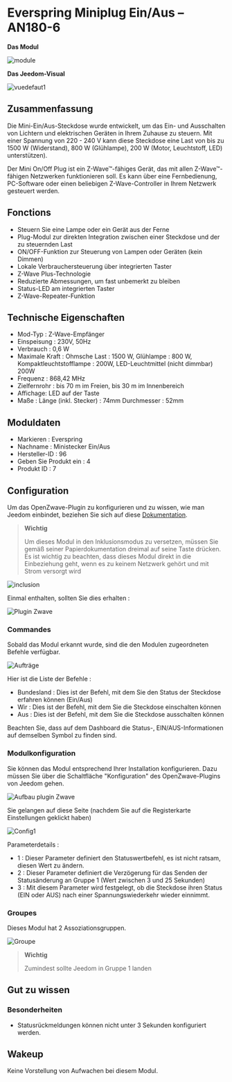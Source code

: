 # Everspring Miniplug Ein/Aus – AN180-6

**Das Modul**

![module](images/everspring.AN180-6/module.jpg)

**Das Jeedom-Visual**

![vuedefaut1](images/everspring.AN180-6/vuedefaut1.jpg)

## Zusammenfassung

Die Mini-Ein/Aus-Steckdose wurde entwickelt, um das Ein- und Ausschalten von Lichtern und elektrischen Geräten in Ihrem Zuhause zu steuern. Mit einer Spannung von 220 - 240 V kann diese Steckdose eine Last von bis zu 1500 W (Widerstand), 800 W (Glühlampe), 200 W (Motor, Leuchtstoff, LED) unterstützen).

Der Mini On/Off Plug ist ein Z-Wave™-fähiges Gerät, das mit allen Z-Wave™-fähigen Netzwerken funktionieren soll. Es kann über eine Fernbedienung, PC-Software oder einen beliebigen Z-Wave-Controller in Ihrem Netzwerk gesteuert werden.

## Fonctions

-   Steuern Sie eine Lampe oder ein Gerät aus der Ferne
-   Plug-Modul zur direkten Integration zwischen einer Steckdose und der zu steuernden Last
-   ON/OFF-Funktion zur Steuerung von Lampen oder Geräten (kein Dimmen)
-   Lokale Verbrauchersteuerung über integrierten Taster
-   Z-Wave Plus-Technologie
-   Reduzierte Abmessungen, um fast unbemerkt zu bleiben
-   Status-LED am integrierten Taster
-   Z-Wave-Repeater-Funktion

## Technische Eigenschaften

-   Mod-Typ : Z-Wave-Empfänger
-   Einspeisung : 230V, 50Hz
-   Verbrauch : 0,6 W
-   Maximale Kraft : Ohmsche Last : 1500 W, Glühlampe : 800 W, Kompaktleuchtstofflampe : 200W, LED-Leuchtmittel (nicht dimmbar) 200W
-   Frequenz : 868,42 MHz
-   Zielfernrohr : bis 70 m im Freien, bis 30 m im Innenbereich
-   Affichage: LED auf der Taste
-   Maße : Länge (inkl. Stecker) : 74mm Durchmesser : 52mm

## Moduldaten

-   Markieren : Everspring
-   Nachname : Ministecker Ein/Aus
-   Hersteller-ID : 96
-   Geben Sie Produkt ein : 4
-   Produkt ID : 7

## Configuration

Um das OpenZwave-Plugin zu konfigurieren und zu wissen, wie man Jeedom einbindet, beziehen Sie sich auf diese [Dokumentation](https://doc.jeedom.com/de_DE/plugins/automation%20protocol/openzwave/).

> **Wichtig**
>
> Um dieses Modul in den Inklusionsmodus zu versetzen, müssen Sie gemäß seiner Papierdokumentation dreimal auf seine Taste drücken. Es ist wichtig zu beachten, dass dieses Modul direkt in die Einbeziehung geht, wenn es zu keinem Netzwerk gehört und mit Strom versorgt wird

![inclusion](images/everspring.AN180-6/inclusion.jpg)

Einmal enthalten, sollten Sie dies erhalten :

![Plugin Zwave](images/everspring.AN180-6/information.jpg)

### Commandes

Sobald das Modul erkannt wurde, sind die den Modulen zugeordneten Befehle verfügbar.

![Aufträge](images/everspring.AN180-6/commandes.jpg)

Hier ist die Liste der Befehle :

-   Bundesland : Dies ist der Befehl, mit dem Sie den Status der Steckdose erfahren können (Ein/Aus)
-   Wir : Dies ist der Befehl, mit dem Sie die Steckdose einschalten können
-   Aus : Dies ist der Befehl, mit dem Sie die Steckdose ausschalten können

Beachten Sie, dass auf dem Dashboard die Status-, EIN/AUS-Informationen auf demselben Symbol zu finden sind.

### Modulkonfiguration

Sie können das Modul entsprechend Ihrer Installation konfigurieren. Dazu müssen Sie über die Schaltfläche "Konfiguration" des OpenZwave-Plugins von Jeedom gehen.

![Aufbau plugin Zwave](images/plugin/bouton_configuration.jpg)

Sie gelangen auf diese Seite (nachdem Sie auf die Registerkarte Einstellungen geklickt haben)

![Config1](images/everspring.AN180-6/config1.jpg)

Parameterdetails :

-   1 : Dieser Parameter definiert den Statuswertbefehl, es ist nicht ratsam, diesen Wert zu ändern.
-   2 : Dieser Parameter definiert die Verzögerung für das Senden der Statusänderung an Gruppe 1 (Wert zwischen 3 und 25 Sekunden)
-   3 : Mit diesem Parameter wird festgelegt, ob die Steckdose ihren Status (EIN oder AUS) nach einer Spannungswiederkehr wieder einnimmt.

### Groupes

Dieses Modul hat 2 Assoziationsgruppen.

![Groupe](images/everspring.AN180-6/groupe.jpg)

> **Wichtig**
>
> Zumindest sollte Jeedom in Gruppe 1 landen

## Gut zu wissen

### Besonderheiten

-   Statusrückmeldungen können nicht unter 3 Sekunden konfiguriert werden.

## Wakeup

Keine Vorstellung von Aufwachen bei diesem Modul.

